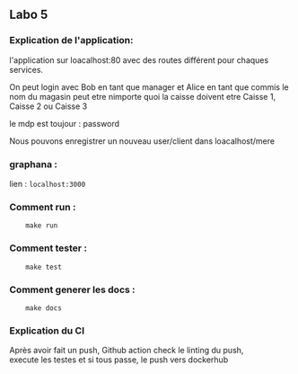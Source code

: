 ## Labo 5

### Explication de l'application:

l'application sur loacalhost:80 avec des routes différent pour chaques services.

On peut login avec Bob en tant que manager et Alice en tant que commis
le nom du magasin peut etre nimporte quoi
la caisse doivent etre Caisse 1, Caisse 2 ou Caisse 3

le mdp est toujour : password

Nous pouvons enregistrer un nouveau user/client dans loacalhost/mere

### graphana :
lien : `localhost:3000`


### Comment run :
```
    make run
```

### Comment tester :
```
    make test
```

### Comment generer les docs :
```
    make docs
```

### Explication du CI
Après avoir fait un push, Github action check le linting du push,<br> execute les testes et si tous passe, le push vers dockerhub
